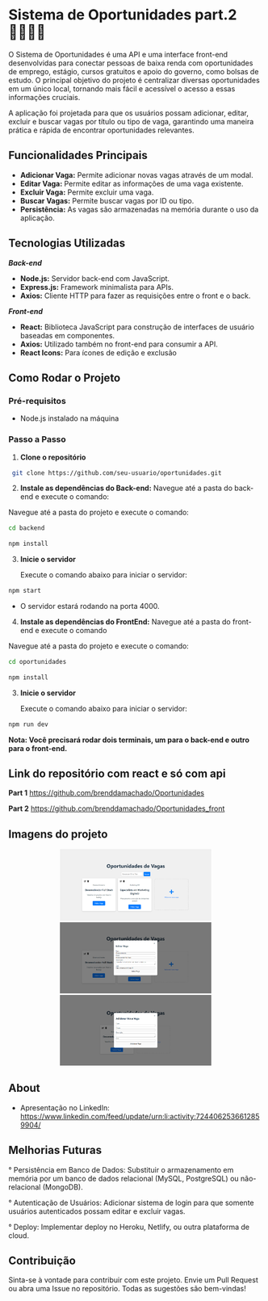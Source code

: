 # Sistema de Oportunidades part.2 👩🏾‍💻💼
O Sistema de Oportunidades é uma API e uma interface front-end desenvolvidas para conectar pessoas de baixa renda com oportunidades de emprego, estágio, cursos gratuitos e apoio do governo, como bolsas de estudo. O principal objetivo do projeto é centralizar diversas oportunidades em um único local, tornando mais fácil e acessível o acesso a essas informações cruciais.

A aplicação foi projetada para que os usuários possam adicionar, editar, excluir e buscar vagas por título ou tipo de vaga, garantindo uma maneira prática e rápida de encontrar oportunidades relevantes.

## Funcionalidades Principais

- **Adicionar Vaga:** Permite adicionar novas vagas através de um modal.
- **Editar Vaga:** Permite editar as informações de uma vaga existente.
- **Excluir Vaga:** Permite excluir uma vaga.
- **Buscar Vagas:** Permite buscar vagas por ID ou tipo.
- **Persistência:** As vagas são armazenadas na memória durante o uso da aplicação.

## Tecnologias Utilizadas

***Back-end***
- **Node.js:** Servidor back-end com JavaScript.
- **Express.js:** Framework minimalista para APIs.
- **Axios:** Cliente HTTP para fazer as requisições entre o front e o back.

***Front-end***
- **React:** Biblioteca JavaScript para construção de interfaces de usuário baseadas em componentes.
- **Axios:** Utilizado também no front-end para consumir a API.
- **React Icons:** Para ícones de edição e exclusão

## Como Rodar o Projeto
### Pré-requisitos

   - Node.js instalado na máquina
### Passo a Passo

1. **Clone o repositório**

  ```bash
   git clone https://github.com/seu-usuario/oportunidades.git
````
2. **Instale as dependências do Back-end:** Navegue até a pasta do back-end e execute o comando:

Navegue até a pasta do projeto e execute o comando:
  ```bash
  cd backend
```
 ```bash
 npm install
```
3. **Inicie o servidor**

   Execute o comando abaixo para iniciar o servidor:

 ```bash
npm start
```
   - O servidor estará rodando na porta 4000.

4. **Instale as dependências do FrontEnd:** Navegue até a pasta do front-end e execute o comando

Navegue até a pasta do projeto e execute o comando:
  ```bash
  cd oportunidades
```
 ```bash
 npm install
```
3. **Inicie o servidor**

   Execute o comando abaixo para iniciar o servidor:

 ```bash
npm run dev
```
**Nota: Você precisará rodar dois terminais, um para o back-end e outro para o front-end.**

## Link do repositório com react e só com api
**Part 1** https://github.com/brenddamachado/Oportunidades

**Part 2** https://github.com/brenddamachado/Oportunidades_front

## Imagens do projeto

<p align="center">
  <img src="./oportunidades/src/assets/image.png" alt="Tela Inicial" width="300"/>
  <img src="./oportunidades/src/assets/image-1.png" alt="Editar Vaga"  width="300"/>
  <img src="./oportunidades/src/assets/image-2.png" alt="Adicionar Vaga" width="300"/>
</p>

## About
- Apresentação no LinkedIn: https://www.linkedin.com/feed/update/urn:li:activity:7244062536612859904/

## Melhorias Futuras
° Persistência em Banco de Dados: Substituir o armazenamento em memória por um banco de dados relacional (MySQL, PostgreSQL) ou não-relacional (MongoDB).

° Autenticação de Usuários: Adicionar sistema de login para que somente usuários autenticados possam editar e excluir vagas.

° Deploy: Implementar deploy no Heroku, Netlify, ou outra plataforma de cloud.

## Contribuição

Sinta-se à vontade para contribuir com este projeto. Envie um Pull Request ou abra uma Issue no repositório. Todas as sugestões são bem-vindas!


